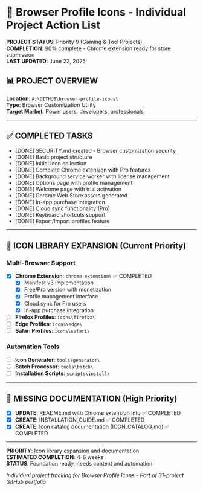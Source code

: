 # 🎨 Browser Profile Icons - Individual Project Action List

**PROJECT STATUS**: Priority 9 (Gaming & Tool Projects)  
**COMPLETION**: 90% complete - Chrome extension ready for store submission  
**LAST UPDATED**: June 22, 2025  

## 📊 PROJECT OVERVIEW

**Location**: `A:\GITHUB\browser-profile-icons\`  
**Type**: Browser Customization Utility  
**Target Market**: Power users, developers, professionals  

---

## ✅ COMPLETED TASKS
- [DONE] SECURITY.md created - Browser customization security
- [DONE] Basic project structure
- [DONE] Initial icon collection
- [DONE] Complete Chrome extension with Pro features
- [DONE] Background service worker with license management
- [DONE] Options page with profile management
- [DONE] Welcome page with trial activation
- [DONE] Chrome Web Store assets generated
- [DONE] In-app purchase integration
- [DONE] Cloud sync functionality (Pro)
- [DONE] Keyboard shortcuts support
- [DONE] Export/Import profiles feature

---

## 🎨 ICON LIBRARY EXPANSION (Current Priority)

### Multi-Browser Support
- [x] **Chrome Extension**: `chrome-extension\` ✅ COMPLETED
  - [x] Manifest v3 implementation
  - [x] Free/Pro version with monetization
  - [x] Profile management interface
  - [x] Cloud sync for Pro users
  - [x] In-app purchase integration

- [ ] **Firefox Profiles**: `icons\firefox\`
- [ ] **Edge Profiles**: `icons\edge\`
- [ ] **Safari Profiles**: `icons\safari\`

### Automation Tools
- [ ] **Icon Generator**: `tools\generator\`
- [ ] **Batch Processor**: `tools\batch\`
- [ ] **Installation Scripts**: `scripts\install\`

---

## 📄 MISSING DOCUMENTATION (High Priority)
- [x] **UPDATE**: README.md with Chrome extension info ✅ COMPLETED
- [x] **CREATE**: INSTALLATION_GUIDE.md ✅ COMPLETED
- [x] **CREATE**: Icon catalog documentation (ICON_CATALOG.md) ✅ COMPLETED

---

**PRIORITY**: Icon library expansion and documentation  
**ESTIMATED COMPLETION**: 4-6 weeks  
**STATUS**: Foundation ready, needs content and automation  

*Individual project tracking for Browser Profile Icons - Part of 31-project GitHub portfolio*